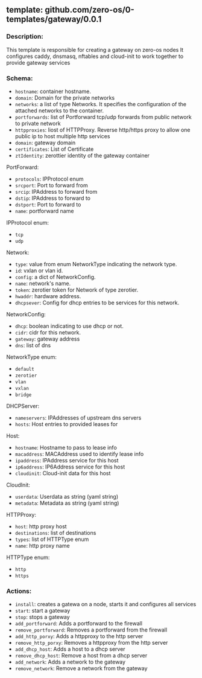 ## template: github.com/zero-os/0-templates/gateway/0.0.1

### Description:
This template is responsible for creating a gateway on zero-os nodes
It configures caddy, dnsmasq, nftables and cloud-init to work together to provide gateway services

### Schema:

- `hostname`: container hostname.
- `domain`: Domain for the private networks
- `networks`: a list of type Networks. It specifies the configuration of the attached networks to the container.
- `portforwards`: list of Portforward tcp/udp forwards from public network to private network
- `httpproxies`: liost of HTTPProxy. Reverse http/https proxy to allow one public ip to host multiple http services
- `domain`: gateway domain
- `certificates`: List of Certificate
- `ztIdentity`: zerottier identity of the gateway container

PortForward:
- `protocols`: IPProtocol enum
- `srcport`: Port to forward from
- `srcip`: IPAddress to forward from
- `dstip`: IPAddress to forward to
- `dstport`: Port to forward to
- `name`: portforward name

IPProtocol enum:
- `tcp`
- `udp`

Network:
- `type`: value from enum NetworkType indicating the network type. 
- `id`: vxlan or vlan id.
- `config`: a dict of NetworkConfig.
- `name`: network's name.
- `token`: zerotier token for Network of type zerotier.
- `hwaddr`: hardware address.
- `dhcpsever`: Config for dhcp entries to be services for this network.

NetworkConfig:
- `dhcp`: boolean indicating to use dhcp or not.
- `cidr`: cidr for this network.
- `gateway`: gateway address
- `dns`: list of dns

NetworkType enum:
- `default`
- `zerotier`
- `vlan`
- `vxlan`
- `bridge`

DHCPServer:
- `nameservers`: IPAddresses of upstream dns servers
- `hosts`: Host entries to provided leases for

Host:
- `hostname`: Hostname to pass to lease info
- `macaddress`: MACAddress used to identify lease info
- `ipaddress`: IPAddress service for this host
- `ip6address`: IP6Address service for this host
- `cloudinit`: Cloud-init data for this host

CloudInit:
- `userdata`: Userdata as string (yaml string)
- `metadata`: Metadata as string (yaml string)

HTTPProxy:
- `host`: http proxy host
- `destinations`: list of destinations
- `types`: list of HTTPType enum
- `name`: http proxy name

HTTPType enum:
- `http`
- `https`

### Actions:
- `install`: creates a gatewa on a node, starts it and configures all services
- `start`: start a gateway
- `stop`: stops a gateway
- `add_portforward`: Adds a portforward to the firewall
- `remove_portforward`: Removes a portforward from the firewall
- `add_http_porxy`: Adds a httpproxy to the http server
- `remove_http_porxy`: Removes a httpproxy from the http server
- `add_dhcp_host`: Adds a host to a dhcp server
- `remove_dhcp_host`: Remove a host from a dhcp server
- `add_network`: Adds a network to the gateway
- `remove_network`: Remove a network from the gateway
